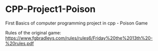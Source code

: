 # CPP-Project1-Poison
First Basics of computer programming project in cpp - Poison Game

Rules of the original game: https://www.fgbradleys.com/rules/rules6/Friday%20the%2013th%20-%20rules.pdf
